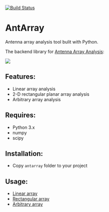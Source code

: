 [![Build Status](https://api.travis-ci.org/rookiepeng/antarray.svg?branch=master)](https://travis-ci.org/rookiepeng/antarray)

# AntArray

Antenna array analysis tool bulit with Python.

The backend library for [Antenna Array Analysis](https://github.com/rookiepeng/antenna-array-analysis):

![](https://github.com/rookiepeng/antenna-array-analysis/blob/master/docs/aaa_v1.0.0.gif)

## Features:

- Linear array analysis
- 2-D rectangular planar array analysis
- Arbitrary array analysis

## Requires:

- Python 3.x
- numpy
- scipy

## Installation:

- Copy `antarray` folder to your project

## Usage:

- [Linear array](https://github.com/rookiepeng/antarray/blob/master/examples/linear-array.ipynb)
- [Rectangular array](https://github.com/rookiepeng/antarray/blob/master/examples/rectangular-planar-array.ipynb)
- [Arbitrary array](https://github.com/rookiepeng/antarray/blob/master/examples/arbitrary-array.ipynb)

